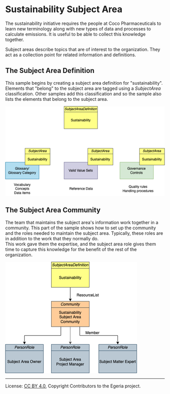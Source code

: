 <!-- SPDX-License-Identifier: CC-BY-4.0 -->
<!-- Copyright Contributors to the Egeria project. -->

# Sustainability Subject Area

The sustainability initiative requires the people at Coco Pharmaceuticals
to learn new terminology along with new types of data
and processes to calculate emissions.  It is useful to be able
to collect this knowledge together.

Subject areas describe topics that are of interest to the organization.
They act as a collection point for related information and definitions.

## The Subject Area Definition

This sample begins by creating a subject area definition for "sustainability".
Elements that "belong" to the subject area are tagged using a *SubjectArea*
classification.  Other samples add this classification and so the sample also
lists the elements that belong to the subject area.

![SubjectAreaDefinition](../../docs/sustainability-samples-subject-area-definition.drawio.png)

## The Subject Area Community

The team that maintains the subject area's information work together in a
community.  This part of the sample shows how to set up the community and
the roles needed to maintain the subject area.  Typically, these roles
are in addition to the work that they normally do.  
This work gave them the expertise, and the subject area role gives them time
to capture this knowledge for the benefit of the rest of the organization.

![SubjectAreaCommunity](../../docs/sustainability-samples-subject-area-community.drawio.png)

----
License: [CC BY 4.0](https://creativecommons.org/licenses/by/4.0/), Copyright Contributors to the Egeria project.